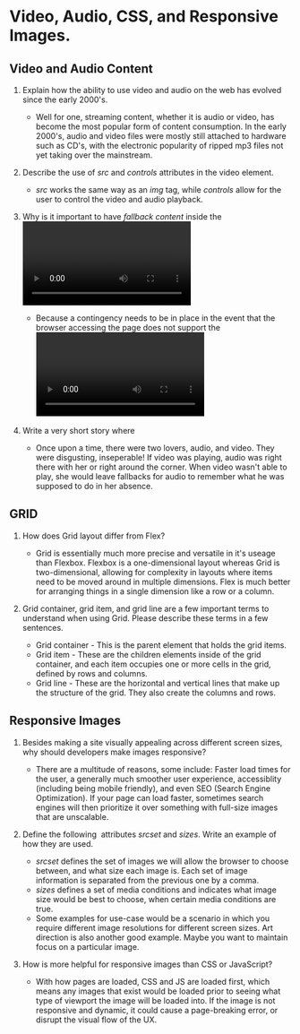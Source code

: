 # Video, Audio, CSS, and Responsive Images.

## Video and Audio Content

1. Explain how the ability to use video and audio on the web has evolved since the early 2000's. 
    * Well for one, streaming content, whether it is audio or video, has become the most popular form of content consumption. In the early 2000's, audio and video files were mostly still attached to hardware such as CD's, with the electronic popularity of ripped mp3 files not yet taking over the mainstream.

2. Describe the use of *src* and *controls* attributes in the video element.
    * *src* works the same way as an *img* tag, while *controls* allow for the user to control the video and audio playback.

3. Why is it important to have *fallback content* inside the <video> element?
    * Because a contingency needs to be in place in the event that the browser accessing the page does not support the <video> element. In some cases, the fallback can be a direct link to the video file so at least the user can access it in some way regardless of the browser they are using.

4. Write a very short story where <audio> and <video> are characters.
    * Once upon a time, there were two lovers, audio, and video. They were disgusting, inseperable! If video was playing, audio was right there with her or right around the corner. When video wasn't able to play, she would leave fallbacks for audio to remember what he was supposed to do in her absence. 

## GRID

1. How does Grid layout differ from Flex?
    * Grid is essentially much more precise and versatile in it's useage than Flexbox. Flexbox is a one-dimensional layout whereas Grid is two-dimensional, allowing for complexity in layouts where items need to be moved around in multiple dimensions. Flex is much better for arranging things in a single dimension like a row or a column.

2. Grid container, grid item, and grid line are a few important terms to understand when using Grid. Please describe these terms in a few sentences.
    *  Grid container - This is the parent element that holds the grid items.
    * Grid item - These are the children elements inside of the grid container, and each item occupies one or more cells in the grid, defined by rows and columns.
    * Grid line - These are the horizontal and vertical lines that make up the structure of the grid. They also create the columns and rows.

## Responsive Images

1. Besides making a site visually appealing across different screen sizes, why should developers make images responsive?
    * There are a multitude of reasons, some include: Faster load times for the user, a generally much smoother user experience, accessiblity (including being mobile friendly), and even SEO (Search Engine Optimization). If your page can load faster, sometimes search engines will then prioritize it over something with full-size images that are unscalable.

2. Define the following <img> attributes *srcset* and *sizes*. Write an example of how they are used. 
    * *srcset* defines the set of images we will allow the browser to choose between, and what size each image is. Each set of image information is separated from the previous one by a comma.
    * *sizes* defines a set of media conditions and indicates what image size would be best to choose, when certain media conditions are true. 
    * Some examples for use-case would be a scenario in which you require different image resolutions for different screen sizes. Art direction is also another good example. Maybe you want to maintain focus on a particular image.

3. How is <srcset> more helpful for responsive images than CSS or JavaScript?
    * With how pages are loaded, CSS and JS are loaded first, which means any images that exist would be loaded prior to seeing what type of viewport the image will be loaded into. If the image is not responsive and dynamic, it could cause a page-breaking error, or disrupt the visual flow of the UX.
